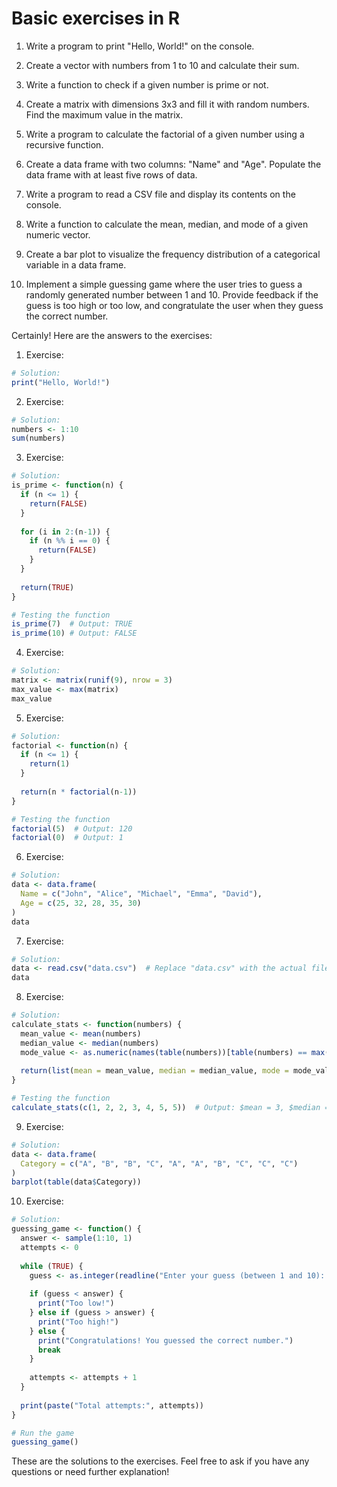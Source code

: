 # Basic exercises in R



1. Write a program to print "Hello, World!" on the console.

2. Create a vector with numbers from 1 to 10 and calculate their sum.

3. Write a function to check if a given number is prime or not.

4. Create a matrix with dimensions 3x3 and fill it with random numbers. Find the maximum value in the matrix.

5. Write a program to calculate the factorial of a given number using a recursive function.

6. Create a data frame with two columns: "Name" and "Age". Populate the data frame with at least five rows of data.

7. Write a program to read a CSV file and display its contents on the console.

8. Write a function to calculate the mean, median, and mode of a given numeric vector.

9. Create a bar plot to visualize the frequency distribution of a categorical variable in a data frame.

11. Implement a simple guessing game where the user tries to guess a randomly generated number between 1 and 10. Provide feedback if the guess is too high or too low, and congratulate the user when they guess the correct number.







Certainly! Here are the answers to the exercises:

1. Exercise:
```R
# Solution:
print("Hello, World!")
```

2. Exercise:
```R
# Solution:
numbers <- 1:10
sum(numbers)
```

3. Exercise:
```R
# Solution:
is_prime <- function(n) {
  if (n <= 1) {
    return(FALSE)
  }
  
  for (i in 2:(n-1)) {
    if (n %% i == 0) {
      return(FALSE)
    }
  }
  
  return(TRUE)
}

# Testing the function
is_prime(7)  # Output: TRUE
is_prime(10) # Output: FALSE
```

4. Exercise:
```R
# Solution:
matrix <- matrix(runif(9), nrow = 3)
max_value <- max(matrix)
max_value
```

5. Exercise:
```R
# Solution:
factorial <- function(n) {
  if (n <= 1) {
    return(1)
  }
  
  return(n * factorial(n-1))
}

# Testing the function
factorial(5)  # Output: 120
factorial(0)  # Output: 1
```

6. Exercise:
```R
# Solution:
data <- data.frame(
  Name = c("John", "Alice", "Michael", "Emma", "David"),
  Age = c(25, 32, 28, 35, 30)
)
data
```

7. Exercise:
```R
# Solution:
data <- read.csv("data.csv")  # Replace "data.csv" with the actual file name and path
data
```

8. Exercise:
```R
# Solution:
calculate_stats <- function(numbers) {
  mean_value <- mean(numbers)
  median_value <- median(numbers)
  mode_value <- as.numeric(names(table(numbers))[table(numbers) == max(table(numbers))])
  
  return(list(mean = mean_value, median = median_value, mode = mode_value))
}

# Testing the function
calculate_stats(c(1, 2, 2, 3, 4, 5, 5))  # Output: $mean = 3, $median = 3, $mode = 2
```

9. Exercise:
```R
# Solution:
data <- data.frame(
  Category = c("A", "B", "B", "C", "A", "A", "B", "C", "C", "C")
)
barplot(table(data$Category))
```

10. Exercise:
```R
# Solution:
guessing_game <- function() {
  answer <- sample(1:10, 1)
  attempts <- 0
  
  while (TRUE) {
    guess <- as.integer(readline("Enter your guess (between 1 and 10): "))
    
    if (guess < answer) {
      print("Too low!")
    } else if (guess > answer) {
      print("Too high!")
    } else {
      print("Congratulations! You guessed the correct number.")
      break
    }
    
    attempts <- attempts + 1
  }
  
  print(paste("Total attempts:", attempts))
}

# Run the game
guessing_game()
```

These are the solutions to the exercises. Feel free to ask if you have any questions or need further explanation!
